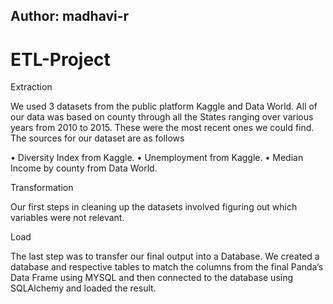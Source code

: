 ## Author: madhavi-r

# ETL-Project

Extraction

We used 3 datasets from the public platform Kaggle and Data World. All of our data was based on county through all the States ranging over various years from 2010 to 2015. These were the most recent ones we could find. The sources for our dataset are as follows
 
•	Diversity Index from Kaggle.
•	Unemployment from Kaggle.
•	Median Income by county from Data World.

Transformation

Our first steps in cleaning up the datasets involved figuring out which variables were not relevant. 

Load

The last step was to transfer our final output into a Database. We created a database and respective tables to match the columns from the final Panda’s Data Frame using MYSQL and then connected to the database using SQLAlchemy and loaded the result. 

